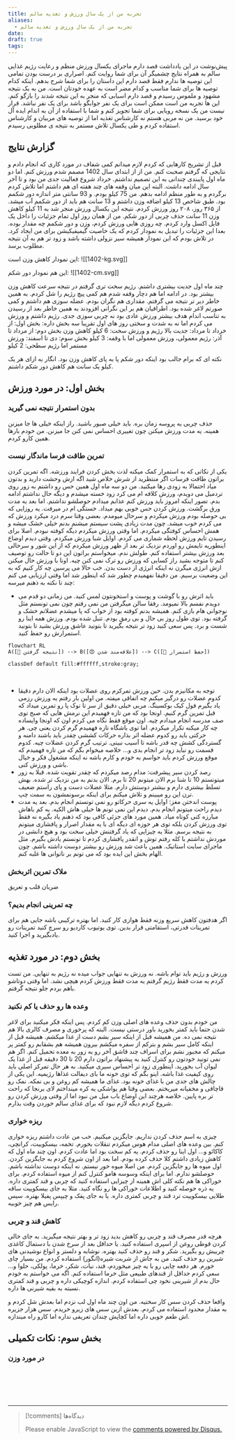 ```yaml
---
title: تجربه من از یک سال ورزش و تغذیه سالم
aliases:
  - تجربه من از یک سال ورزش و تغذیه سالم
date: 
draft: true
tags:
---
```

پیش‌نوشت
در این یادداشت قصد دارم ماجرای یکسال ورزش منظم و رعایت رژیم غذایی سالم به همراه نتایج چشمیگر آن برای شما روایت کنم. 
اصراری بر درست بودن تمامی این توصیه ها ندارم فقط قصد دارم این داستان را برای شما شرح بدهم. اینکه کدام توصیه ها برای شما مناسب و کدام مضر است به عهده خودتان است. من به یک نتیجه مشهود و ملموس رسیدم و قصد دارم اسبابی که منجر به این نتیجه شدند را بازگو کنم. 
این ها تجربه من است ممکن است برای یک نفر جوابگو باشد برای یک نفر نباشد.
قرار نیست من یک نسخه رویایی برای شما تجویز کنم و شما با استفاده از آن به اندام ایده آل خود برسید. من نه مربی هستم نه کارشناس تغذیه اما از توصیه های مربیان و کارشناس استفاده کردم و طی یکسال تلاش مستمر به نتیجه ی مطلوبی رسیدم.


## گزارش نتایج
قبل از تشریح کارهایی که کردم لازم میدانم کمی شفاف در مورد کاری که انجام دادم و نتایجی که گرفتم صحبت کنم.
من از از ابتدای سال 1402 مصمم شدم ورزش کنم. اما دو ماه اول پایبندی چندانی به این تصمیم نداشتم. خرداد شروع فعالیت جدی من بود و تا آخر سال ادامه داشت. البته این میان وقفه های چند هفته ای هم داشتم اما تلاش کردم برگردم و به طور منظم ادامه بدهم.
من 75 کیلو بودم. و 93 سانتی متر اندازه دور شکمم بود. طبق شاخص 13 کیلو اضافه وزن داشتم و 13 سانت هم باید از دور شکمم آب میشد.
از ۳۶۵ روز، ۲۰۸ روز ورزش کردم. نتیجه این یکسال ورزش منجر شد به 11 کیلو کاهش وزن 11 سانت حذف چربی از دور شکم.
من از همان روز اول تمام جزئیات را داخل یک فایل اکسل وارد کردم. چه روزی هایی ورزش کردم، وزن و دور شکمم چه مقدار بوده. بعدا این جزئیات را تبدیل به نمودار کردم که یک خاصیت گیمیفیکیشن برای من ایجاد کرد. در تلاش بودم که این نمودار همیشه سیر نزولی داشته باشد و زود تر هم به آن نتیجه مطلوب برسد.

این نمودار کاهش وزن است:
![[1402-kg.svg]]

این هم نمودار دور شکم:
![[1402-cm.svg]]

چند ماه اول جدیت بیشتری داشتم. رژیم سخت تری گرفتم در نتیجه سرعت کاهش وزن بیشتر بود. در ادامه اما هم دچار وقفه شدم هم کمی پیچ رژیم را شل کردم. به همین خاطر دیر تر نتیجه می گرفتم. مقداری هم نگران بودم. عضله سوزی هم داشتم و کمی صورتم لاغر شده بود. اطرافیان هم بر این نگرانی  افزودند به همین خاطر بعد از رسیدن به تناسب اندام هدف بیشتر ورزش عادی بود نه چربی سوزی جدی. رژیم داشتم و ورزش می کردم اما نه به شدت و سختی روز های اول
تقریبا سه بخش داره:
بخش اول: از خرداد تا مرداد: جدیت بالا رژیم و ورزش سخت: 6 کیلو کاهش وزن
بخش دوم: از مرداد تا آذر:  رژیم معمولی، ورزش معمولی اما با وقفه: 3 کیلو
بخش سوم: دی تا اسفند: ورزش مستمر اما رژیم سطحی: 2 کیلو

نکته ای که برام جالب بود اینکه دور شکم پا به پای کاهش وزن بود. انگار به ازای هر یک کیلو یک سانت هم کاهش دور شکم داشتم. 


## بخش اول: در مورد ورزش

### بدون استمرار نتیجه نمی گیرید
حذف چربی یه پروسه زمان بره. باید خیلی صبور باشید. راز اینکه خیلی ها جا میزنن همینه. یه مدت ورزش میکنن چون تغییری احساس نمی کنن جا میزنن. من خودم بارها همین کارو کردم.

### تمرین طاقت فرسا ماندگار نیست
یکی از نکاتی که به استمرار کمک میکنه لذت بخش کردن فرایند ورزشه. اگه تمرین کردن براتون طاقت فرسات اگر منتظرید از شرش خلاص شید اگه ازش وحشت دارید و بدتون میاد احتمالا به زودی رها میکنید.
من دو سه ماه اول همین حس رو داشتم به زور روی تردمیل می دویدم، ورزش کلافه ام می کرد زود خسته میشدم و دیگه حال نداشتم ادامه بدم. تصور اینکه امروز باید ورزش کنم عذابم میدادم حوصلشو نداشتم. 
اما بعد یه مدت ورق برگشت. ورزش کردن حس خوبی بهم میداد. خستگی ام در میرفت. یه روزایی که بی حوصله بودم ورزش میکردم و سرحال میومدم. بعضی وقتا سرم درد میکرد ورزش که می کردم خوب میشد. چون مدت زیادی پشت سیستم میشنم بدنم خیلی خشک میشه و همش احساس کوفتگی میکردم. اما وقتی ورزش میکردم دیگه کوفته نبودم. اصلا برای رسیدن تایم ورزش لحظه شماری می کردم. اوایل شبا ورزش میکردم. وقتی دیدم اوضاع اینطوریه تایمش رو اوردم نزدیک تر بعد از ظهر ورزش میکردم که از این شور و سرحالی بعد ورزش بیشتر استفاده کنم. طولش ندم. میخواستم براتون این دو تا حالت رو توصیف کنم تا متوجه بشید راز کسایی که ورزش رو ترک نمی کنن چیه. اونا با ورزش حال میکنن ازش انرژی میگرن نه اینکه انرژی از دست بدن. 
خب حالا می پرسین چه کار کنیم که به این وضعیت برسیم. من دقیقا نفهمیدم چطور شد که اینطور شد اما وقتی ارزیابی می کنم چند تا نکته به ذهنم میرسه:
- باید اثرش رو با گوشت و پوست و استخونتون لمس کنید. من زمانی دو قدم می دویدم نفسم بالا نمیومد. رفقا سالن میگرفتن من نمی رفتم چون نمی تونستم مثل نوجوانی هام بازی کنم. همیشه بدنم کوفته بود از خواب که پا میشدم عضلاتم خشک و گرفته بود. توی طول روز بی حال و بی رمق بودم. تنبل شده بودم. ورزش همه اینا رو شست و برد. پس سعی کنید زود تر نتیجه بگیرید تا بتونید عاشق ورزش بشید تا بتونید استمرارش رو حفظ کنید.  
  
```mermaid
flowchart RL
A([🥇 نتیجه گرفتن]) --> B([😍 علاقه‌مند شدن]) --> C([🔁 حفظ استمرار])

classDef default fill:#ffffff,stroke:gray;

```

<br/>

- توجه به مکانیزم بدن. حین ورزش تمرکزم روی عضلات بود اینکه الان دارم دقیقا کدوم عضلات رو درگیر میکنم چه اتفاقی میفته. من اولین بار رفتم یه ورزش رزمی یاد بگیرم فول کیک بوکسینگ. مربی خیلی دقیق از سر تا نوک پا رو تمرین میداد که قبل تمرین گرم کنیم. اونجا بود که من تازه فهمیدم این نرمش هایی که صبح توی صف مدرسه انجام میدادم چیه. اون موقع فقط نگاه می کردم اون که اونجا وایساده چه کار میکنه تکرار میکردم. اما توی باشگاه تازه فهمیدم گرم کردن یعنی چی. هر حرکتی باید رو کدوم عضله اثر بذاره حرکات کششی چقدر باید باشند دامنه و گستردگی کشش چه قدر باشه تا آسیب نبینی. ترتیب گرم کردن عضلات چیه. کدوم قسمت رو نباید زود تر انجام بدی و... خلاصه میخوام بگم که من تازه فهمیدم که موقع ورزش کردم باید حواسم به خودم و کارم باشه نه اینکه مشغول فکر و خیال باشی و ورزش کنی. 
- رصد کردن سیر پیشرفت:   مدام رصد میکردم که چقدر تقویت شده. قبلا به زور میتونستم 10 تا شنا برم الان میتونم 20 تا برم. الان بدنم به من نزدیک تر شده. بهش تسلط بیشتری دارم و بیشتر دوستش دارم. مثلا عضلات دست و پای راستم ضعیف ترن این رو میبینم و تلاش میکنم برای اینکه برسونمشون به سمت چپ. 
- پوست اندختن مغز: اوایل یه سری حرکاتو رو نمی تونستم انجام بدم. بعد یه مدت دیدم راحت میتونم انجام بدم. دیدم این نمی تونم ها خیلی هاش الکیه. یه کم باهاش مبارزه کنی کوتاه میاد. همین مورد های جزئی کافی بود که ذهنم یاد بگیره نه فقط توی ورزش کردن بلکه توی هر حوزه ای دیگه ای با یه مقدار اصرار و پافشاری میتونم به نتیجه برسم. مثلا یه چیزایی که یاد گرفتنش خیلی سخت بود و هیچ دانشی در موردش نداشتم با کله رفتم توش و انقدر پافشاری کردم تا تونستم یادش بگیرم. مثل ماجرای سایت استاتیک. همین باعث شد ورزش رو بیشتر دوست داشته باشم. چون الهام بخش این ایده بود که می تونم بر ناتوانی ها غلبه کنم.
### ملاک تمرین اثربخش
ضربان قلب و تعریق

### چه تمرینی انجام بدیم؟
اگر هدفتون کاهش سریع وزنه فقط هوازی کار کنید. اما بهتره ترکیبی باشه جایی هم برای تمرینات قدرتی، استقامتی  قرار بدین. 
توی یوتیوب کاردیو رو سرچ کنید تمرینات رو یادبگیرید و اجرا کنید.

## بخش دوم: در مورد تغذیه

 ورزش و رژیم باید توام باشه. نه ورزش به تنهایی جواب میده نه رژیم به تنهایی. من تست کردم یه مدت فقط رژیم گرفتم یه مدت فقط ورزش کردم هیچی نشد. اما وقتی دوتاشو باهم بردم جلو نتیجه گرفتم.

### وعده ها رو حذف یا کم نکنید
من خودم بدون حذف وعده های اصلی وزن کم کردم. پس اینکه فکر میکنید برای لاغر شدن حتما باید کمتر بخورید باور درستی نیست. البته که پرخوری و مصرف کالری بالا هم نتیجه نمی ده. من همیشه قبل از اینکه سیر بشم دست از غذا میکشم. همیشه قبل از اینکه کامل سیر بشم و بترکم از سفره میکشم بیرون همیشه هم بشقابم رو کمتر پر میکنم که مجبور نشم برای اسراف چند قاشق آخر رو به زور به معده تحمیل کنم. اگر هم نمی تونید خودتون رو کنترل کنید یه پیشنهاد براتون دارم 20 تا 30 دقیقه قبل از غذا یک لیوان آب بخورید.  اینطوری زود تر احساس سیری میکنید.
به هر حال تمرکز اصلی باید روی کیفیت غذا باشه. اینو بگم که توی خونه ما بای دیفالت غذاها رژیمیه. این یکی از چالش های جدی من با غذای خونه بود. غذای ما همیشه کم روغن و بی نمکه. نمک رو قاچاقی و مخفیانه میریختم. بعضی وقتا هم یواشکی یه کره مینداختم لای برنجا که راحت تر بره پایین. خلاصه هرچند این اوضاع باب میل من نبود اما از وقتی ورزش کردن رو شروع کردم دیگه لازم نبود که برای غذای سالم خوردن وقت بذارم.

### ریزه خواری
چیزی به اسم حذف کردن نداریم. جایگزین میکنیم. 
خب من عادت داشتم ریزه خواری کنم. بین وعده های اصلی مدام هوس میکردم تنقلات بخورم. تخمه، بیسکوییت، کرانچی، کاکائو و... اول اینا رو حذف کردم. یه کم سخت بود اما عادت کردم. اون چند ماه اول که کاهش زیادی داشتم کلا حذف کرده بودم. اما بعد از اون شروع کردم به جایگزین کردن.
اول میوه ها رو جایگزین کردم. من اصلا میوه خور نیستم. نه اینکه دوست نداشته باشم. حوصلشو ندارم. اما برای اینکه وسوسه هامو کنترل کنم از میوه استفاده کردم.
برای خوراکی ها هم نکته کلی اش همینه از چیزایی استفاده کنید که چربی و قند کمتری داره. یه ذره حوصله کنید و اطلاعات خوراکی ها رو نگاه کنید. مثلا به جای بیسکوییت ساقه طلایی بیسکوییت ترد قند و چربی کمتری داره. یا به جای پفک و چیپس پفیلا بهتره.
سیس رایس هم چیز خوبیه. 

### کاهش قند و چربی
 هرچه قدر مصرف قند و چربی رو کاهش بدید زود تر و بهتر نتیجه میگیرید.
 به جای خالی کردن قوطی روغن از اسپری استفاده کنید. یا حداقل بعد از سرخ شدن با دستمال کاغذی چربیش رو بگیرید.
 شکر و قند رو حذف کنید بهتره.
 نوشابه و دلستر و انواع نوشیدنی های شیرین رو حذف کنید. من به جاش از شربت شیره(انگور) استفاده کردم.
 من بسیار چای خورم. هر دفعه چایی رو با یه چیز میخوردم، قند، نبات، شکر، خرما، پولکی، حلوا و... 
 سعی کردم حداقل از قندهای طبیعی مثل خرما استفاده کنم. اگه می خواستم به خودم حال بدم از شیرینی نخود چی استفاده کردم. اندازه کوچیکی داره و چربی و قند کمتری نسبته به بقیه شیرنی ها داره.

واقعا حذف کردن سس کار سختیه. من اون چند ماه اول لب نزدم اما بعدش شل کردم و به مقدار محدود استفاده می کردم. بعدش ازین سس های زیرو خریدم. سس هزار جزیره اش طعم خوبی داره اما کچاپش چندان تعریفی نداره اما کارو راه میندازه.






## بخش سوم: نکات تکمیلی

### در مورد وزن



<br/><br/><br/><br/>

---

> [!comments] دیدگاه‌ها
> <div id="disqus_thread"></div>
> <script> (function() { 	var d = document, s = d.createElement('script'); s.src = 'https://ifardmim.disqus.com/embed.js'; s.setAttribute('data-timestamp', +new Date()); (d.head || d.body).appendChild(s); })(); </script>
> <noscript>Please enable JavaScript to view the <a href="https://disqus.com/?ref_noscript">comments powered by Disqus.</a></noscript>
